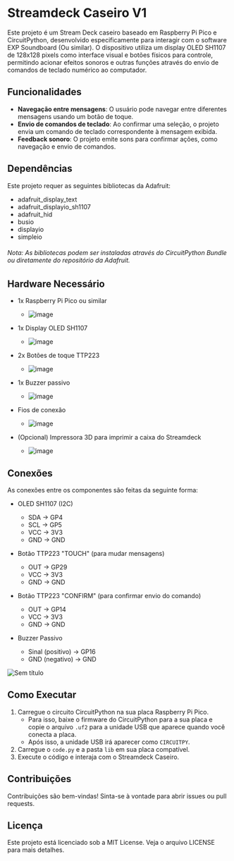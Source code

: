 # Streamdeck Caseiro V1

Este projeto é um Stream Deck caseiro baseado em Raspberry Pi Pico e CircuitPython, desenvolvido especificamente para interagir com o software EXP Soundboard (Ou similar). O dispositivo utiliza um display OLED SH1107 de 128x128 pixels como interface visual e botões físicos para controle, permitindo acionar efeitos sonoros e outras funções através do envio de comandos de teclado numérico ao computador.

## Funcionalidades

- **Navegação entre mensagens**: O usuário pode navegar entre diferentes mensagens usando um botão de toque.
- **Envio de comandos de teclado**: Ao confirmar uma seleção, o projeto envia um comando de teclado correspondente à mensagem exibida.
- **Feedback sonoro**: O projeto emite sons para confirmar ações, como navegação e envio de comandos.

## Dependências

Este projeto requer as seguintes bibliotecas da Adafruit:

- adafruit_display_text
- adafruit_displayio_sh1107
- adafruit_hid
- busio
- displayio
- simpleio

###### Nota: As bibliotecas podem ser instaladas através do CircuitPython Bundle ou diretamente do repositório da Adafruit.

## Hardware Necessário
- 1x Raspberry Pi Pico ou similar
  - ![image](https://github.com/user-attachments/assets/dfeaf6ff-6cd0-455f-a155-2efe0cdec150)

- 1x Display OLED SH1107
   - ![image](https://github.com/user-attachments/assets/1cc898f1-1c55-486b-86fc-afa17049cca9)

- 2x Botões de toque TTP223
   - ![image](https://github.com/user-attachments/assets/876cb80c-0a57-419b-92b8-1d4877e8e10f)

- 1x Buzzer passivo
   - ![image](https://github.com/user-attachments/assets/5a85d628-f7b2-4b66-b1d0-ccc9257bdae8)

- Fios de conexão
   - ![image](https://github.com/user-attachments/assets/a177bd65-fbfb-4803-a4b6-e08f8aa0ed3d)

- (Opcional) Impressora 3D para imprimir a caixa do Streamdeck
   - ![image](https://github.com/user-attachments/assets/f148c923-f2f2-4a57-9ad8-8c0fb0e59408)

## Conexões

As conexões entre os componentes são feitas da seguinte forma:
- OLED SH1107 (I2C)
   - SDA → GP4
   - SCL → GP5
   - VCC → 3V3
   - GND → GND

- Botão TTP223 "TOUCH" (para mudar mensagens)
  - OUT → GP29
  - VCC → 3V3
  - GND → GND

- Botão TTP223 "CONFIRM" (para confirmar envio do comando)
  - OUT → GP14
  - VCC → 3V3
  - GND → GND

- Buzzer Passivo
  - Sinal (positivo) → GP16
  - GND (negativo) → GND
 
![Sem título](https://github.com/user-attachments/assets/5e7ae98b-0e21-4dd0-ba0e-d76b67aacdbe)

## Como Executar

1. Carregue o circuito CircuitPython na sua placa Raspberry Pi Pico.
   - Para isso, baixe o firmware do CircuitPython para a sua placa e copie o arquivo `.uf2` para a unidade USB que aparece quando você conecta a placa.
   - Após isso, a unidade USB irá aparecer como `CIRCUITPY`.
2. Carregue o `code.py` e a pasta `lib` em sua placa compatível.
3. Execute o código e interaja com o Streamdeck Caseiro.

## Contribuições

Contribuições são bem-vindas! Sinta-se à vontade para abrir issues ou pull requests.

## Licença

Este projeto está licenciado sob a MIT License. Veja o arquivo LICENSE para mais detalhes.
